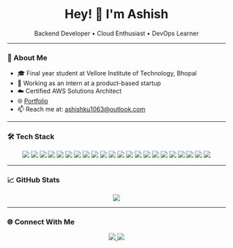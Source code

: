 <h1 align="center">Hey! 👋 I'm Ashish</h1>

<p align="center">
  Backend Developer • Cloud Enthusiast • DevOps Learner
</p>

---

### 🧠 About Me

- 🎓 Final year student at Vellore Institute of Technology, Bhopal  
- 💼 Working as an intern at a product-based startup  
- ☁️ Certified AWS Solutions Architect  
- 🌐 [Portfolio](https://www.ashissh.tech)  
- 📫 Reach me at: ashishku1063@outlook.com

---

### 🛠️ Tech Stack

<p align="center">
  <img src="https://img.shields.io/badge/AWS-FF9900?style=flat&logo=amazonaws&logoColor=white" />
  <img src="https://img.shields.io/badge/Azure-0078D4?style=flat&logo=microsoftazure&logoColor=white" />
  <img src="https://img.shields.io/badge/PostgreSQL-4169E1?style=flat&logo=postgresql&logoColor=white" />
  <img src="https://img.shields.io/badge/Next.js-000000?style=flat&logo=nextdotjs&logoColor=white" />
  <img src="https://img.shields.io/badge/TypeScript-3178C6?style=flat&logo=typescript&logoColor=white" />
  <img src="https://img.shields.io/badge/Docker-2496ED?style=flat&logo=docker&logoColor=white" />
  <img src="https://img.shields.io/badge/Kubernetes-326CE5?style=flat&logo=kubernetes&logoColor=white" />
  <img src="https://img.shields.io/badge/Grafana-F46800?style=flat&logo=grafana&logoColor=white" />
  <img src="https://img.shields.io/badge/Node.js-339933?style=flat&logo=nodedotjs&logoColor=white" />
  <img src="https://img.shields.io/badge/Express.js-404d59?style=flat&logo=express&logoColor=white" />
  <img src="https://img.shields.io/badge/MongoDB-4ea94b?style=flat&logo=mongodb&logoColor=white" />
  <img src="https://img.shields.io/badge/MySQL-00758F?style=flat&logo=mysql&logoColor=white" />
  <img src="https://img.shields.io/badge/Redis-DD0031?style=flat&logo=redis&logoColor=white" />
  <img src="https://img.shields.io/badge/Nginx-009639?style=flat&logo=nginx&logoColor=white" />
  <img src="https://img.shields.io/badge/React-20232a?style=flat&logo=react&logoColor=61DAFB" />
  <img src="https://img.shields.io/badge/TailwindCSS-38B2AC?style=flat&logo=tailwind-css&logoColor=white" />
  <img src="https://img.shields.io/badge/Bootstrap-7952B3?style=flat&logo=bootstrap&logoColor=white" />
  <img src="https://img.shields.io/badge/JavaScript-F7DF1E?style=flat&logo=javascript&logoColor=black" />
  <img src="https://img.shields.io/badge/HTML5-E34F26?style=flat&logo=html5&logoColor=white" />
  <img src="https://img.shields.io/badge/CSS3-1572B6?style=flat&logo=css3&logoColor=white" />
  <img src="https://img.shields.io/badge/Postman-FF6C37?style=flat&logo=postman&logoColor=white" />
  <img src="https://img.shields.io/badge/JWT-000000?style=flat&logo=jsonwebtokens&logoColor=white" />
</p>

---

### 📈 GitHub Stats

<p align="center">
  <img src="https://github-readme-streak-stats.herokuapp.com?user=Ashish4793&theme=tokyonight&hide_border=true" />
  <br />
</p>

---

### 🌐 Connect With Me

<p align="center">
  <a href="https://www.linkedin.com/in/ashishk4793/">
    <img src="https://img.shields.io/badge/LinkedIn-0A66C2?style=flat&logo=linkedin&logoColor=white" />
  </a>
  <a href="https://x.com/AshishK4793">
    <img src="https://img.shields.io/badge/X-000000?style=flat&logo=x&logoColor=white" />
  </a>
</p>

